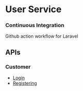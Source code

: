 # User Service
### Continuous Integration
Github action workflow for Laravel

## APIs
### Customer
- <a href="https://user-service-fp.herokuapp.com/api/login">Login</a>
- <a href="https://user-service-fp.herokuapp.com/api/register">Registering</a>
